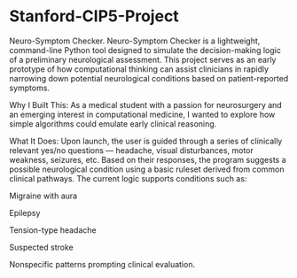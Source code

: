# Stanford-CIP5-Project
Neuro-Symptom Checker.
Neuro-Symptom Checker is a lightweight, command-line Python tool designed to simulate the decision-making logic of a preliminary neurological assessment. This project serves as an early prototype of how computational thinking can assist clinicians in rapidly narrowing down potential neurological conditions based on patient-reported symptoms.

Why I Built This:
As a medical student with a passion for neurosurgery and an emerging interest in computational medicine, I wanted to explore how simple algorithms could emulate early clinical reasoning. 

What It Does:
Upon launch, the user is guided through a series of clinically relevant yes/no questions — headache, visual disturbances, motor weakness, seizures, etc. Based on their responses, the program suggests a possible neurological condition using a basic ruleset derived from common clinical pathways. The current logic supports conditions such as:

Migraine with aura

Epilepsy

Tension-type headache

Suspected stroke

Nonspecific patterns prompting clinical evaluation.
